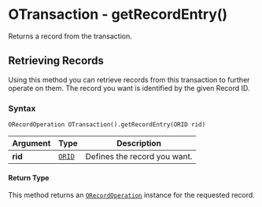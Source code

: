 
# OTransaction - getRecordEntry()

Returns a record from the transaction.

## Retrieving Records

Using this method you can retrieve records from this transaction to further operate on them.  The record you want is identified by the given Record ID.

### Syntax

```
ORecordOperation OTransaction().getRecordEntry(ORID rid)
```

| Argument | Type | Description |
|---|---|---|
| **rid** | [`ORID`](../ORID.md) | Defines the record you want. |

#### Return Type

This method returns an [`ORecordOperation`](../ORecordOperation.md) instance for the requested record.



